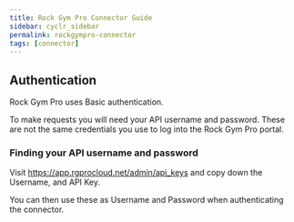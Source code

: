 ```yaml
---
title: Rock Gym Pro Connector Guide
sidebar: cyclr_sidebar
permalink: rockgympro-connector
tags: [connector]
---
```


## Authentication

Rock Gym Pro uses Basic authentication. 

To make requests you will need your API username and password.  These are not the same credentials you use to log into the Rock Gym Pro portal.

### Finding your API username and password

Visit https://app.rgprocloud.net/admin/api_keys and copy down the Username, and API Key.

You can then use these as Username and Password when authenticating the connector.

